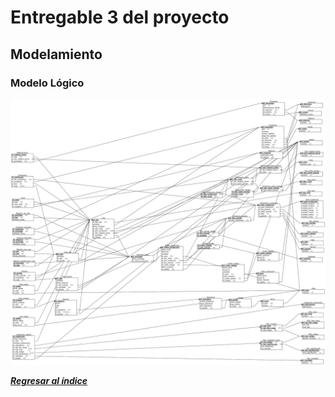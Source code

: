 # Entregable 3 del proyecto
## Modelamiento
### Modelo Lógico
![Diagrama](../Entregable%203/ER.jpeg)

***[Regresar al índice](../README.md)***
